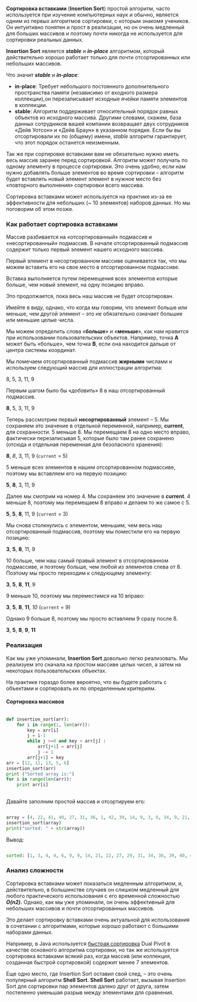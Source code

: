 
**Сортировка вставками** (**Insertion Sort**) простой алгоритм, часто используется при изучение компьютерных наук и обычно, является одним из первых алгоритмов сортировки, с которым знакомя учеников. Он интуитивно понятен и прост в реализации, но он очень медленный для больших массивов и поэтому почти никогда не используется для сортировки реальных данных.

**Insertion Sort** является _**stable**_ и _**in-place**_ алгоритмом, который действительно хорошо работает только для почти отсортированных или небольших массивов.

Что значит _**stable**_ и _**in-place**_:

- **in-place**: Требует небольшого постоянного дополнительного пространства памяти (независимо от входного размера коллекции),он перезаписывает исходные ячейки памяти элементов в коллекции.
- **stable**: Алгоритм поддерживает относительный порядок равных объектов из исходного массива. Другими словами, скажем, база данных сотрудников вашей компании возвращает двух сотрудников «Дейв Уотсон» и «Дейв Браун» в указанном порядке. Если бы вы отсортировали их по (общему) имени, _stable_ алгоритм гарантирует, что этот порядок останется неизменным.

Так же при сортировке вставками вам не обязательно нужно иметь весь массив заранее перед сортировкой. Алгоритм может получать по одному элементу в процессе сортировки. Это очень удобно, если нам нужно добавлять больше элементов во время сортировки – алгоритм будет вставлять новый элемент элемент в нужное место без «повторного выполнения» сортировки всего массива.

Сортировка вставками может используется на практике из-за ее эффективности для небольших (~ 10 элементов) наборов данных. Но мы поговорим об этом позже.

### Как работает сортировка вставками

Массив разбивается на «отсортированный» подмассив и «несортированный» подмассив. В начале отсортированный подмассив содержит только первый элемент нашего исходного массива.

Первый элемент в несортированном массиве оценивается так, что мы можем вставить его на свое место в отсортированном подмассиве.

Вставка выполняется путем перемещения всех элементов которые больше, чем новый элемент, на одну позицию вправо.

Это продолжается, пока весь наш массив не будет отсортирован.

Имейте в виду, однако, что когда мы говорим, что элемент больше или меньше, чем другой элемент – это не обязательно означает большие или меньшие целые числа.

Мы можем определить слова «**больше**» и «**меньше**», как нам нравится при использовании пользовательских объектов. Например, точка **A** может быть «больше», чем точка **B**, если она находится дальше от центра системы координат.

Мы помечаем отсортированный подмассив **жирными** числами и используем следующий массив для иллюстрации алгоритма:

8, 5, 3, 11, 9

Первым шагом было бы «_добавить_» 8 в наш отсортированный подмассив.

**8**, 5, 3, 11, 9

Теперь рассмотрим первый **несортированный** элемент – 5. Мы сохраняем это значение в отдельной переменной, например, **current**, для сохранности. 5 меньше 8. Мы перемещаем 8 на одно место вправо, фактически перезаписывая 5, которые было там ранее сохранено (отсюда и отдельная переменная для безопасного хранения):

**8**, _8_, 3, 11, 9 (`current` = 5)

5 меньше всех элементов в нашем отсортированном подмассиве, поэтому мы вставляем его на первую позицию:

**5**, **8**, 3, 11, 9

Далее мы смотрим на номер 4. Мы сохраняем это значение в **current**. 4 меньше 8, поэтому мы перемещаем 8 вправо и делаем то же самое с 5.

**5**, **5**, **8**, 11, 9 (`current` = 3)

Мы снова столкнулись с элементом, меньшим, чем весь наш отсортированный подмассив, поэтому мы поместили его на первую позицию:

**3**, **5**, **8**, 11, 9

10 больше, чем наш самый правый элемент в отсортированном подмассиве, и поэтому больше, чем любой из элементов слева от 8. Поэтому мы просто переходим к следующему элементу:

**3**, **5**, **8**, **11**, 9

9 меньше 10, поэтому мы переместимся на 10 вправо:

**3**, **5**, **8**, **11**, _10_ (`current` = 9)

Однако 9 больше 8, поэтому мы просто вставляем 9 сразу после 8.

**3**, **5**, **8**, **9**, **11**

### Реализация

Как мы уже упоминали, **Insertion Sort** довольно легко реализовать. Мы реализуем это сначала на простом массиве целых чисел, а затем на некоторых пользовательских объектах.

На практике гораздо более вероятно, что вы будете работать с объектами и сортировать их по определенным критериям.

#### Сортировка массивов

```python

def insertion_sort(arr):
    for i in range(1, len(arr)):
        key = arr[i]
        j = i-1
        while j >=0 and key < arr[j] :
            arr[j+1] = arr[j]
            j -= 1
        arr[j+1] = key 
arr = [12, 11, 13, 5, 6]
insertion_sort(arr)
print ("Sorted array is:")
for i in range(len(arr)):
    print arr[i]
    
```

Давайте заполним простой массив и отсортируем его:

```python

array = [4, 22, 41, 40, 27, 31, 36, 1, 42, 39, 14, 9, 3, 6, 34, 9, 21, 4, 29, 49]
insertion_sort(array)
print("sorted: " + str(array))

```

Вывод:

```python

sorted: [1, 3, 4, 4, 6, 9, 9, 14, 21, 22, 27, 29, 31, 34, 36, 39, 40, 41, 42, 49]

```

### Анализ сложности

Сортировка вставками может показаться медленным алгоритмом, и, действительно, в большинстве случаев он слишком медленный для любого практического использования с его временной сложностью **_O(n2)_.** Однако, как мы уже упоминали, он очень эффективный для небольших массивов и почти отсортированных массивов.

Это делает сортировку вставками очень актуальной для использования в сочетании с алгоритмами, которые хорошо работают с большими наборами данных.

Например, в Java используется [быстрая сортировка](https://webdevblog.ru/bystraya-sortirovka-v-python/) Dual Pivot в качестве основного алгоритма сортировки, но так же используется сортировка вставками всякий раз, когда массив (или коллекция, созданная быстрой сортировкой) содержит менее 7 элементов.

Еще одно место, где Insertion Sort оставил свой след, – это очень популярный алгоритм **Shell Sort**. **Shell Sort** работает, вызывая Insertion Sort для сортировки пар элементов далеко друг от друга, затем постепенно уменьшая разрыв между элементами для сравнения.